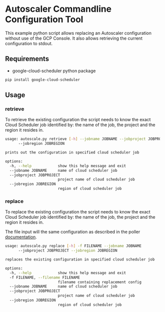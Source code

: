 # Autoscaler Commandline Configuration Tool

This example python script allows replacing an Autoscaler configuration without
use of the GCP Console. It also allows retrieving the current configuration to
stdout.

## Requirements

* google-cloud-scheduler python package

```bash
pip install google-cloud-scheduler
```

## Usage

### retrieve

To retrieve the existing configuration the script needs to know the exact Cloud
Scheduler job identified by:
the name of the job, the project and the region it resides in.

```bash
usage: autoscale.py retrieve [-h] --jobname JOBNAME --jobproject JOBPROJECT
      --jobregion JOBREGION

prints out the configuration in specified cloud scheduler job

options:
  -h, --help            show this help message and exit
  --jobname JOBNAME     name of cloud scheduler job
  --jobproject JOBPROJECT
                        project name of cloud scheduler job
  --jobregion JOBREGION
                        region of cloud scheduler job
```

### replace

To replace the existing configuration the script needs to know the exact Cloud
Scheduler job identified by:
the name of the job, the project and the region it resides in.

The file input will the same configuration as described in the poller
[documentation](https://github.com/cloudspannerecosystem/autoscaler/blob/master/poller/README.md).

```bash
usage: autoscale.py replace [-h] -f FILENAME --jobname JOBNAME
      --jobproject JOBPROJECT --jobregion JOBREGION

replaces the existing configuration in specified cloud scheduler job

options:
  -h, --help            show this help message and exit
  -f FILENAME, --filename FILENAME
                        filename containing replacement config
  --jobname JOBNAME     name of cloud scheduler job
  --jobproject JOBPROJECT
                        project name of cloud scheduler job
  --jobregion JOBREGION
                        region of cloud scheduler job
```
